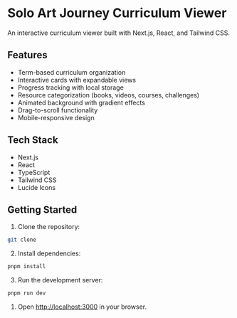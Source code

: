 # Solo Art Journey Curriculum Viewer

An interactive curriculum viewer built with Next.js, React, and Tailwind CSS.

## Features

- Term-based curriculum organization
- Interactive cards with expandable views
- Progress tracking with local storage
- Resource categorization (books, videos, courses, challenges)
- Animated background with gradient effects
- Drag-to-scroll functionality
- Mobile-responsive design

## Tech Stack

- Next.js
- React
- TypeScript
- Tailwind CSS
- Lucide Icons

## Getting Started

1. Clone the repository:
```bash
git clone
```

2. Install dependencies:
```bash
pnpm install
```

3. Run the development server:
```bash
pnpm run dev
```

1. Open [http://localhost:3000](http://localhost:3000) in your browser.